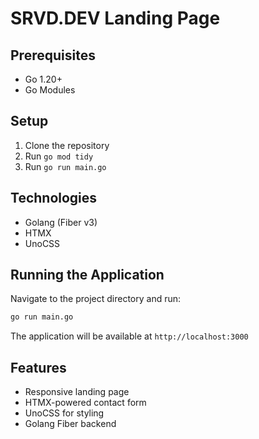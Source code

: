 # SRVD.DEV Landing Page

## Prerequisites
- Go 1.20+
- Go Modules

## Setup
1. Clone the repository
2. Run `go mod tidy`
3. Run `go run main.go`

## Technologies
- Golang (Fiber v3)
- HTMX
- UnoCSS

## Running the Application
Navigate to the project directory and run:
```bash
go run main.go
```

The application will be available at `http://localhost:3000`

## Features
- Responsive landing page
- HTMX-powered contact form
- UnoCSS for styling
- Golang Fiber backend
